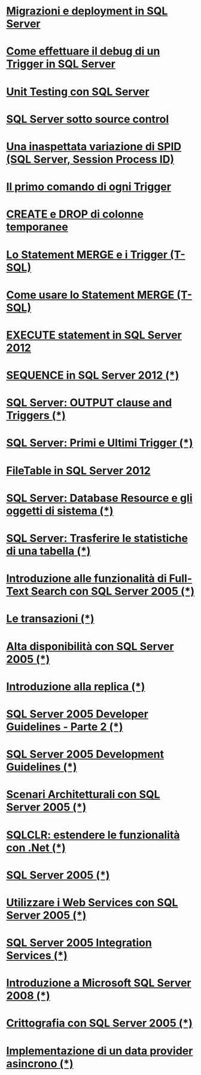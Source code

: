 ﻿# [Migrazioni e deployment in SQL Server](Migrations.md)
# [Come effettuare il debug di un Trigger in SQL Server](Debug-SQL-Server-Trigger.md)
# [Unit Testing con SQL Server](Unit-Testing-con-SQL-Server.md)
# [SQL Server sotto source control](SQL-DB-sotto-source-control.md)
# [Una inaspettata variazione di SPID (SQL Server, Session Process ID)](Inaspettata-variazione-di-SPID.md)
# [Il primo comando di ogni Trigger](Il-primo-comando-di-ogni-Trigger.md)
# [CREATE e DROP di colonne temporanee](SQL-CREATE-e-DROP-di-colonne-temporanee.md)
# [Lo Statement MERGE e i Trigger (T-SQL)](SQL-lo-statement-MERGE-e-i-Trigger.md)
# [Come usare lo Statement MERGE (T-SQL)](SQL-come-usare-lo-statement-merge.md)
# [EXECUTE statement in SQL Server 2012](EXECUTE-statement-in-SQL-Server-2012.md)

# [SEQUENCE in SQL Server 2012 (*)](https://msdn.microsoft.com/it-it/library/jj714731.aspx)
# [SQL Server: OUTPUT clause and Triggers (*)](https://msdn.microsoft.com/it-it/library/jj573929.aspx)
# [SQL Server: Primi e Ultimi Trigger (*)](https://msdn.microsoft.com/it-it/library/jj573930.aspx)

# [FileTable in SQL Server 2012](FileTable_in_SQL_Server_2012.md)

# [SQL Server: Database Resource e gli oggetti di sistema (*)](https://msdn.microsoft.com/it-it/library/jj191713.aspx)
# [SQL Server: Trasferire le statistiche di una tabella (*)](https://msdn.microsoft.com/it-it/library/jj127260.aspx)
# [Introduzione alle funzionalità di Full-Text Search con SQL Server 2005 (*)](https://msdn.microsoft.com/it-it/library/cc185066.aspx)
# [Le transazioni (*)](https://msdn.microsoft.com/it-it/library/cc185104.aspx)
# [Alta disponibilità con SQL Server 2005 (*)](https://msdn.microsoft.com/it-it/library/cc185065.aspx)
# [Introduzione alla replica (*)](https://msdn.microsoft.com/it-it/library/cc185086.aspx)
# [SQL Server 2005 Developer Guidelines - Parte 2 (*)](https://msdn.microsoft.com/it-it/library/cc185095.aspx)
# [SQL Server 2005 Development Guidelines (*)](https://msdn.microsoft.com/it-it/library/cc185069.aspx)
# [Scenari Architetturali con SQL Server 2005 (*)](https://msdn.microsoft.com/it-it/library/cc185097.aspx)
# [SQLCLR: estendere le funzionalità con .Net (*)](https://msdn.microsoft.com/it-it/library/cc185096.aspx)
# [SQL Server 2005 (*)](https://msdn.microsoft.com/it-it/library/cc185072.aspx)
# [Utilizzare i Web Services con SQL Server 2005 (*)](https://msdn.microsoft.com/it-it/library/cc185116.aspx)
# [SQL Server 2005 Integration Services (*)](https://msdn.microsoft.com/it-it/library/cc185024.aspx)
# [Introduzione a Microsoft SQL Server 2008 (*)](https://msdn.microsoft.com/it-it/library/cc185016.aspx)
# [Crittografia con SQL Server 2005 (*)](https://msdn.microsoft.com/it-it/library/ms189586%28v=sql.100%29.aspx)
# [Implementazione di un data provider asincrono (*)](https://msdn.microsoft.com/it-it/library/cc185062.aspx)


